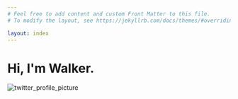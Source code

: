 ```yaml
---
# Feel free to add content and custom Front Matter to this file.
# To modify the layout, see https://jekyllrb.com/docs/themes/#overriding-theme-defaults

layout: index
---
```

# Hi, I'm Walker.

<img class="text-image-landscape" src="https://pbs.twimg.com/profile_images/1369687722541998081/Qg449cAj_400x400.jpg" alt="twitter_profile_picture">